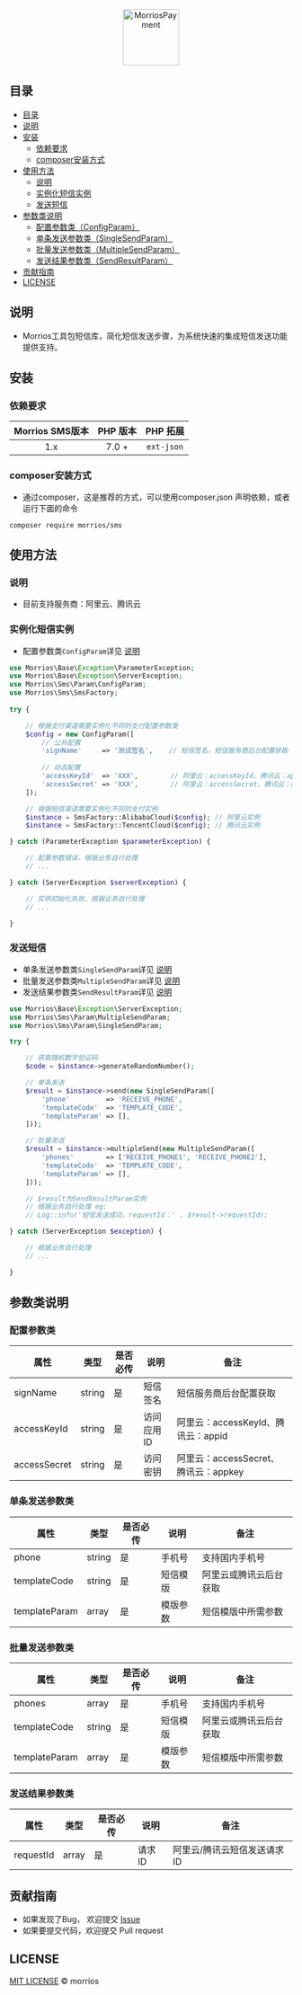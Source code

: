 <div style="text-align: center;">
  <img height="100" src="https://cdn.morrios.top/assets/logo-sms.png" alt="MorriosPayment"/>
</div>

## 目录

- [目录](#%e7%9b%ae%e5%bd%95)
- [说明](#%e8%af%b4%e6%98%8e)
- [安装](#%e5%ae%89%e8%a3%85)
  * [依赖要求](#%e4%be%9d%e8%b5%96%e8%a6%81%e6%b1%82)
  * [composer安装方式](#composer%e5%ae%89%e8%a3%85%e6%96%b9%e5%bc%8f)
- [使用方法](#%e4%bd%bf%e7%94%a8%e6%96%b9%e6%b3%95)
  * [说明](#%e8%af%b4%e6%98%8e)
  * [实例化短信实例](#%e5%ae%9e%e4%be%8b%e5%8c%96%e7%9f%ad%e4%bf%a1%e5%ae%9e%e4%be%8b)
  * [发送短信](#%e5%8f%91%e9%80%81%e7%9f%ad%e4%bf%a1)
- [参数类说明](#%e5%8f%82%e6%95%b0%e7%b1%bb%e8%af%b4%e6%98%8e)
  * [配置参数类（ConfigParam）](#%e9%85%8d%e7%bd%ae%e5%8f%82%e6%95%b0%e7%b1%bb)
  * [单条发送参数类（SingleSendParam）](#%e5%8d%95%e6%9d%a1%e5%8f%91%e9%80%81%e5%8f%82%e6%95%b0%e7%b1%bb)
  * [批量发送参数类（MultipleSendParam）](#%e6%89%b9%e9%87%8f%e5%8f%91%e9%80%81%e5%8f%82%e6%95%b0%e7%b1%bb)
  * [发送结果参数类（SendResultParam）](#%e5%8f%91%e9%80%81%e7%bb%93%e6%9e%9c%e5%8f%82%e6%95%b0%e7%b1%bb)
- [贡献指南](#%e8%b4%a1%e7%8c%ae%e6%8c%87%e5%8d%97)
- [LICENSE](#license)

## 说明

- Morrios工具包短信库，简化短信发送步骤，为系统快速的集成短信发送功能提供支持。

## 安装

### 依赖要求

| Morrios SMS版本 | PHP 版本 | PHP 拓展 |
|:--------------------:|:---------------------------:|:---------------------------:|
|          1.x         |  7.0 + |  `ext-json` |

### composer安装方式

- 通过composer，这是推荐的方式，可以使用composer.json 声明依赖，或者运行下面的命令

```shell
composer require morrios/sms
```

## 使用方法

### 说明

- 目前支持服务商：阿里云、腾讯云

### 实例化短信实例

- 配置参数类`ConfigParam`详见 [说明](#%e9%85%8d%e7%bd%ae%e5%8f%82%e6%95%b0%e7%b1%bb)

```php
use Morrios\Base\Exception\ParameterException;
use Morrios\Base\Exception\ServerException;
use Morrios\Sms\Param\ConfigParam;
use Morrios\Sms\SmsFactory;
   
try {

    // 根据支付渠道需要实例化不同的支付配置参数类
    $config = new ConfigParam([
        // 公共配置
        'signName'     => '测试签名',    // 短信签名，短信服务商后台配置获取
        
        // 动态配置
        'accessKeyId'  => 'XXX',        // 阿里云：accessKeyId、腾讯云：appid
        'accessSecret' => 'XXX',        // 阿里云：accessSecret、腾讯云：appkey
    ]);

    // 根据短信渠道需要实例化不同的支付实例
    $instance = SmsFactory::AlibabaCloud($config); // 阿里云实例
    $instance = SmsFactory::TencentCloud($config); // 腾讯云实例

} catch (ParameterException $parameterException) {

    // 配置参数错误，根据业务自行处理
    // ...

} catch (ServerException $serverException) {

    // 实例初始化失败，根据业务自行处理
    // ...

}
```

### 发送短信

- 单条发送参数类`SingleSendParam`详见 [说明](#%e5%8d%95%e6%9d%a1%e5%8f%91%e9%80%81%e5%8f%82%e6%95%b0%e7%b1%bb)
- 批量发送参数类`MultipleSendParam`详见 [说明](#%e6%89%b9%e9%87%8f%e5%8f%91%e9%80%81%e5%8f%82%e6%95%b0%e7%b1%bb)
- 发送结果参数类`SendResultParam`详见 [说明](#%e6%89%b9%e9%87%8f%e5%8f%91%e9%80%81%e5%8f%82%e6%95%b0%e7%b1%bb)

```php
use Morrios\Base\Exception\ServerException;
use Morrios\Sms\Param\MultipleSendParam;
use Morrios\Sms\Param\SingleSendParam;

try {

    // 获取随机数字验证码
    $code = $instance->generateRandomNumber();

    // 单条发送
    $result = $instance->send(new SingleSendParam([
        'phone'         => 'RECEIVE_PHONE',
        'templateCode'  => 'TEMPLATE_CODE',
        'templateParam' => [],
    ]));

    // 批量发送
    $result = $instance->multipleSend(new MultipleSendParam([
        'phones'        => ['RECEIVE_PHONE1', 'RECEIVE_PHONE2'],
        'templateCode'  => 'TEMPLATE_CODE',
        'templateParam' => [],
    ]));

    // $result为SendResultParam实例
    // 根据业务自行处理 eg:
    // Log::info('短信发送成功，requestId：' . $result->requestId);

} catch (ServerException $exception) {

    // 根据业务自行处理
    // ...

}
```

## 参数类说明

### 配置参数类

| 属性  | 类型  | 是否必传  | 说明  | 备注  |
| ------------ | ------------ | ------------ | ------------ | ------------ |
| signName  | string  | 是  | 短信签名  | 短信服务商后台配置获取  |
| accessKeyId  | string  | 是  | 访问应用ID  | 阿里云：accessKeyId、腾讯云：appid |
| accessSecret  | string  | 是  | 访问密钥  | 阿里云：accessSecret、腾讯云：appkey  |

### 单条发送参数类

| 属性  | 类型  | 是否必传  | 说明  | 备注  |
| ------------ | ------------ | ------------ | ------------ | ------------ |
| phone  | string  | 是  | 手机号  | 支持国内手机号  |
| templateCode  | string  | 是  | 短信模版  | 阿里云或腾讯云后台获取 |
| templateParam  | array  | 是  | 模版参数  | 短信模版中所需参数  |

### 批量发送参数类

| 属性  | 类型  | 是否必传  | 说明  | 备注  |
| ------------ | ------------ | ------------ | ------------ | ------------ |
| phones  | array  | 是  | 手机号  | 支持国内手机号  |
| templateCode  | string  | 是  | 短信模版  | 阿里云或腾讯云后台获取 |
| templateParam  | array  | 是  | 模版参数  | 短信模版中所需参数  |

### 发送结果参数类

| 属性  | 类型  | 是否必传  | 说明  | 备注  |
| ------------ | ------------ | ------------ | ------------ | ------------ |
| requestId  | array  | 是  | 请求ID  | 阿里云/腾讯云短信发送请求ID  |

## 贡献指南

- 如果发现了Bug， 欢迎提交 [Issue](https://github.com/MorriosL/MorriosSms/issues)
- 如果要提交代码，欢迎提交 Pull request

## LICENSE

[MIT LICENSE](LICENSE) &copy; morrios